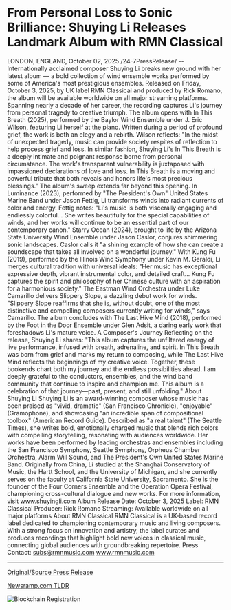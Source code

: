 # From Personal Loss to Sonic Brilliance: Shuying Li Releases Landmark Album with RMN Classical

LONDON, ENGLAND, October 02, 2025 /24-7PressRelease/ -- Internationally acclaimed composer Shuying Li breaks new ground with her latest album — a bold collection of wind ensemble works performed by some of America's most prestigious ensembles. Released on Friday, October 3, 2025, by UK label RMN Classical and produced by Rick Romano, the album will be available worldwide on all major streaming platforms.  Spanning nearly a decade of her career, the recording captures Li's journey from personal tragedy to creative triumph. The album opens with In This Breath (2025), performed by the Baylor Wind Ensemble under J. Eric Wilson, featuring Li herself at the piano. Written during a period of profound grief, the work is both an elegy and a rebirth. Wilson reflects:  "In the midst of unexpected tragedy, music can provide society respites of reflection to help process grief and loss. In similar fashion, Shuying Li's In This Breath is a deeply intimate and poignant response borne from personal circumstance. The work's transparent vulnerability is juxtaposed with impassioned declarations of love and loss. In This Breath is a moving and powerful tribute that both reveals and honors life's most precious blessings."  The album's sweep extends far beyond this opening. In Luminance (2023), performed by "The President's Own" United States Marine Band under Jason Fettig, Li transforms winds into radiant currents of color and energy. Fettig notes: "Li's music is both viscerally engaging and endlessly colorful… She writes beautifully for the special capabilities of winds, and her works will continue to be an essential part of our contemporary canon."  Starry Ocean (2024), brought to life by the Arizona State University Wind Ensemble under Jason Caslor, conjures shimmering sonic landscapes. Caslor calls it "a shining example of how she can create a soundscape that takes all involved on a wonderful journey."  With Kung Fu (2019), performed by the Illinois Wind Symphony under Kevin M. Geraldi, Li merges cultural tradition with universal ideals: "Her music has exceptional expressive depth, vibrant instrumental color, and detailed craft… Kung Fu captures the spirit and philosophy of her Chinese culture with an aspiration for a harmonious society."  The Eastman Wind Orchestra under Luke Camarillo delivers Slippery Slope, a dazzling debut work for winds. "Slippery Slope reaffirms that she is, without doubt, one of the most distinctive and compelling composers currently writing for winds," says Camarillo. The album concludes with The Last Hive Mind (2018), performed by the Foot in the Door Ensemble under Glen Adsit, a daring early work that foreshadows Li's mature voice.  A Composer's Journey  Reflecting on the release, Shuying Li shares:  "This album captures the unfiltered energy of live performance, infused with breath, adrenaline, and spirit. In This Breath was born from grief and marks my return to composing, while The Last Hive Mind reflects the beginnings of my creative voice. Together, these bookends chart both my journey and the endless possibilities ahead. I am deeply grateful to the conductors, ensembles, and the wind band community that continue to inspire and champion me. This album is a celebration of that journey—past, present, and still unfolding."  About Shuying Li  Shuying Li is an award-winning composer whose music has been praised as "vivid, dramatic" (San Francisco Chronicle), "enjoyable" (Gramophone), and showcasing "an incredible span of compositional toolbox" (American Record Guide). Described as "a real talent" (The Seattle Times), she writes bold, emotionally charged music that blends rich colors with compelling storytelling, resonating with audiences worldwide.  Her works have been performed by leading orchestras and ensembles including the San Francisco Symphony, Seattle Symphony, Orpheus Chamber Orchestra, Alarm Will Sound, and The President's Own United States Marine Band. Originally from China, Li studied at the Shanghai Conservatory of Music, the Hartt School, and the University of Michigan, and she currently serves on the faculty at California State University, Sacramento. She is the founder of the Four Corners Ensemble and the Operation Opera Festival, championing cross-cultural dialogue and new works.  For more information, visit www.shuyingli.com  Album Release Date: October 3, 2025 Label: RMN Classical Producer: Rick Romano Streaming: Available worldwide on all major platforms  About RMN Classical  RMN Classical is a UK-based record label dedicated to championing contemporary music and living composers. With a strong focus on innovation and artistry, the label curates and produces recordings that highlight bold new voices in classical music, connecting global audiences with groundbreaking repertoire.  Press Contact: subs@rmnmusic.com www.rmnmusic.com 

---

[Original/Source Press Release](https://www.24-7pressrelease.com/press-release/527349/from-personal-loss-to-sonic-brilliance-shuying-li-releases-landmark-album-with-rmn-classical)
                    

[Newsramp.com TLDR](https://newsramp.com/curated-news/shuying-li-s-groundbreaking-wind-ensemble-album-charts-creative-journey/d6a9e149394e5e3ae816f167ce892765) 

 

 



![Blockchain Registration](https://cdn.newsramp.app/24-7PressRelease/qrcode/2510/2/lamby13g.webp)